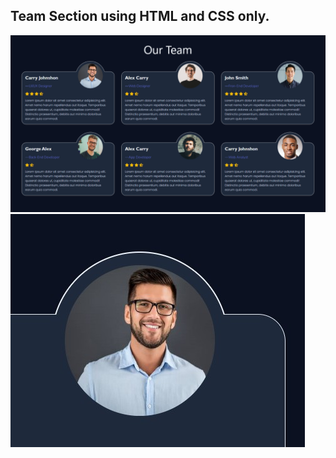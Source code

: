 ## Team Section using HTML and CSS only.

<img src="./Image/Our Team Section using HTML and CSS only.png">


<img src="./Image/Awesome Border.jpg">